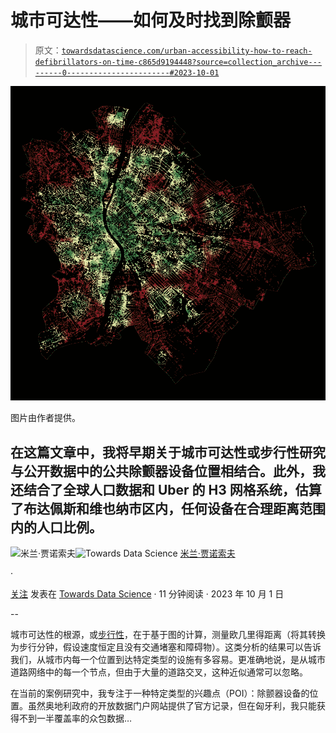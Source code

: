 # 城市可达性——如何及时找到除颤器

> 原文：[`towardsdatascience.com/urban-accessibility-how-to-reach-defibrillators-on-time-c865d9194448?source=collection_archive---------0-----------------------#2023-10-01`](https://towardsdatascience.com/urban-accessibility-how-to-reach-defibrillators-on-time-c865d9194448?source=collection_archive---------0-----------------------#2023-10-01)

![](img/5ca7c57779a98ab7e937dca5ed11f4d8.png)

图片由作者提供。

## 在这篇文章中，我将早期关于城市可达性或步行性研究与公开数据中的公共除颤器设备位置相结合。此外，我还结合了全球人口数据和 Uber 的 H3 网格系统，估算了布达佩斯和维也纳市区内，任何设备在合理距离范围内的人口比例。

[](https://medium.com/@janosovm?source=post_page-----c865d9194448--------------------------------)![米兰·贾诺索夫](https://medium.com/@janosovm?source=post_page-----c865d9194448--------------------------------)[](https://towardsdatascience.com/?source=post_page-----c865d9194448--------------------------------)![Towards Data Science](https://towardsdatascience.com/?source=post_page-----c865d9194448--------------------------------) [米兰·贾诺索夫](https://medium.com/@janosovm?source=post_page-----c865d9194448--------------------------------)

·

[关注](https://medium.com/m/signin?actionUrl=https%3A%2F%2Fmedium.com%2F_%2Fsubscribe%2Fuser%2F838408aa2ad4&operation=register&redirect=https%3A%2F%2Ftowardsdatascience.com%2Furban-accessibility-how-to-reach-defibrillators-on-time-c865d9194448&user=Milan+Janosov&userId=838408aa2ad4&source=post_page-838408aa2ad4----c865d9194448---------------------post_header-----------) 发表在 [Towards Data Science](https://towardsdatascience.com/?source=post_page-----c865d9194448--------------------------------) · 11 分钟阅读 · 2023 年 10 月 1 日[](https://medium.com/m/signin?actionUrl=https%3A%2F%2Fmedium.com%2F_%2Fvote%2Ftowards-data-science%2Fc865d9194448&operation=register&redirect=https%3A%2F%2Ftowardsdatascience.com%2Furban-accessibility-how-to-reach-defibrillators-on-time-c865d9194448&user=Milan+Janosov&userId=838408aa2ad4&source=-----c865d9194448---------------------clap_footer-----------)

--

[](https://medium.com/m/signin?actionUrl=https%3A%2F%2Fmedium.com%2F_%2Fbookmark%2Fp%2Fc865d9194448&operation=register&redirect=https%3A%2F%2Ftowardsdatascience.com%2Furban-accessibility-how-to-reach-defibrillators-on-time-c865d9194448&source=-----c865d9194448---------------------bookmark_footer-----------)

城市可达性的根源，或[步行性](https://en.wikipedia.org/wiki/Walkability)，在于基于图的计算，测量欧几里得距离（将其转换为步行分钟，假设速度恒定且没有交通堵塞和障碍物）。这类分析的结果可以告诉我们，从城市内每一个位置到达特定类型的设施有多容易。更准确地说，是从城市道路网络中的每一个节点，但由于大量的道路交叉，这种近似通常可以忽略。

在当前的案例研究中，我专注于一种特定类型的兴趣点（POI）：除颤器设备的位置。虽然奥地利政府的开放数据门户网站提供了官方记录，但在匈牙利，我只能获得不到一半覆盖率的众包数据…
